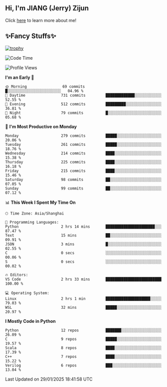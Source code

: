 ## Hi, I'm JIANG (Jerry) Zijun

Click [here](https://jzjerry.github.io/about/) to learn more about me!

## ✨Fancy Stuffs✨
[![trophy](https://github-profile-trophy.vercel.app/?username=jzjerry&theme=onedark)](https://github.com/ryo-ma/github-profile-trophy)
<!--START_SECTION:waka-->
![Code Time](http://img.shields.io/badge/Code%20Time-1%2C006%20hrs%2023%20mins-blue)

![Profile Views](http://img.shields.io/badge/Profile%20Views-0-blue)

**I'm an Early 🐤** 

```text
🌞 Morning                69 commits          █░░░░░░░░░░░░░░░░░░░░░░░░   04.96 % 
🌆 Daytime                731 commits         █████████████░░░░░░░░░░░░   52.55 % 
🌃 Evening                512 commits         █████████░░░░░░░░░░░░░░░░   36.81 % 
🌙 Night                  79 commits          █░░░░░░░░░░░░░░░░░░░░░░░░   05.68 % 
```
📅 **I'm Most Productive on Monday** 

```text
Monday                   279 commits         █████░░░░░░░░░░░░░░░░░░░░   20.06 % 
Tuesday                  261 commits         █████░░░░░░░░░░░░░░░░░░░░   18.76 % 
Wednesday                214 commits         ████░░░░░░░░░░░░░░░░░░░░░   15.38 % 
Thursday                 225 commits         ████░░░░░░░░░░░░░░░░░░░░░   16.18 % 
Friday                   215 commits         ████░░░░░░░░░░░░░░░░░░░░░   15.46 % 
Saturday                 98 commits          ██░░░░░░░░░░░░░░░░░░░░░░░   07.05 % 
Sunday                   99 commits          ██░░░░░░░░░░░░░░░░░░░░░░░   07.12 % 
```


📊 **This Week I Spent My Time On** 

```text
🕑︎ Time Zone: Asia/Shanghai

💬 Programming Languages: 
Python                   2 hrs 14 mins       ██████████████████████░░░   87.47 % 
Text                     15 mins             ██░░░░░░░░░░░░░░░░░░░░░░░   09.91 % 
JSON                     3 mins              █░░░░░░░░░░░░░░░░░░░░░░░░   02.55 % 
C                        0 secs              ░░░░░░░░░░░░░░░░░░░░░░░░░   00.06 % 
S                        0 secs              ░░░░░░░░░░░░░░░░░░░░░░░░░   00.02 % 

🔥 Editors: 
VS Code                  2 hrs 33 mins       █████████████████████████   100.00 % 

💻 Operating System: 
Linux                    2 hrs 1 min         ████████████████████░░░░░   79.03 % 
WSL                      32 mins             █████░░░░░░░░░░░░░░░░░░░░   20.97 % 
```

**I Mostly Code in Python** 

```text
Python                   12 repos            ███████░░░░░░░░░░░░░░░░░░   26.09 % 
C                        9 repos             █████░░░░░░░░░░░░░░░░░░░░   19.57 % 
Scala                    8 repos             ████░░░░░░░░░░░░░░░░░░░░░   17.39 % 
C++                      7 repos             ████░░░░░░░░░░░░░░░░░░░░░   15.22 % 
Verilog                  6 repos             ███░░░░░░░░░░░░░░░░░░░░░░   13.04 % 
```




 Last Updated on 29/01/2025 18:41:58 UTC
<!--END_SECTION:waka-->
